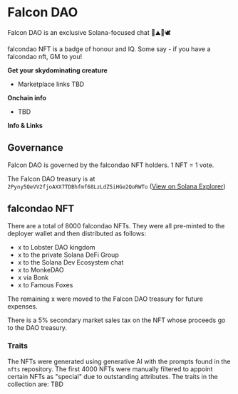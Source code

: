 # Falcon DAO

Falcon DAO is an exclusive Solana-focused chat 🦅⛰️🦜🕊️

falcondao NFT is a badge of honour and IQ. Some say - if you have a falcondao nft, GM to you!

**Get your skydominating creature**
- Marketplace links TBD

**Onchain info**
- TBD

**Info & Links**

## Governance
Falcon DAO is governed by the falcondao NFT holders. 1 NFT = 1 vote.

The Falcon DAO treasury is at `2Pyny5QeVV2fjoAXX7TDBhfmf68LzLdZ5iHGe2QoRWTo` ([View on Solana Explorer](https://explorer.solana.com/address/2Pyny5QeVV2fjoAXX7TDBhfmf68LzLdZ5iHGe2QoRWTo))


## falcondao NFT

There are a total of 8000 falcondao NFTs. They were all pre-minted to the deployer wallet and then distributed as follows:
- x to Lobster DAO kingdom
- x to the private Solana DeFi Group
- x to the Solana Dev Ecosystem chat
- x to MonkeDAO
- x via Bonk
- x to Famous Foxes

The remaining x were moved to the Falcon DAO treasury for future expenses.

There is a 5% secondary market sales tax on the NFT whose proceeds go to the DAO treasury.

### Traits

The NFTs were generated using generative AI with the prompts found in the `nfts` repository. The first 4000 NFTs were manually filtered to appoint certain NFTs as "special" due to outstanding attributes. The traits in the collection are: TBD
